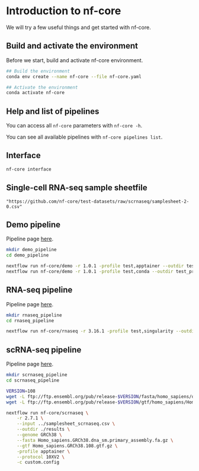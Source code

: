 # Introduction to nf-core #

We will try a few useful things and get started with nf-core.

## Build and activate the environment ##

Before we start, build and activate nf-core environment.

```bash
## Build the environment
conda env create --name nf-core --file nf-core.yaml

## Activate the environment
conda activate nf-core
```

## Help and list of pipelines ##

You can access all ```nf-core``` parameters with ```nf-core -h```.

You can see all available pipelines with ```nf-core pipelines list```.

## Interface ##

```bash
nf-core interface
```

## Single-cell RNA-seq sample sheetfile ##

```
"https://github.com/nf-core/test-datasets/raw/scrnaseq/samplesheet-2-0.csv"
```

## Demo pipeline ##

Pipeline page [here](https://nf-co.re/demo/1.0.1/).

```bash
mkdir demo_pipeline
cd demo_pipeline

nextflow run nf-core/demo -r 1.0.1 -profile test,apptainer --outdir test_profile
nextflow run nf-core/demo -r 1.0.1 -profile test,conda --outdir test_profile
```

## RNA-seq pipeline ##

Pipeline page [here](https://nf-co.re/rnaseq/3.17.0/).

```bash
mkdir rnaseq_pipeline
cd rnaseq_pipeline

nextflow run nf-core/rnaseq -r 3.16.1 -profile test,singularity --outdir test_profile

```

## scRNA-seq pipeline ##

Pipeline page [here](https://nf-co.re/scrnaseq/2.7.1/).

```bash
mkdir scrnaseq_pipeline
cd scrnaseq_pipeline

VERSION=108
wget -L ftp://ftp.ensembl.org/pub/release-$VERSION/fasta/homo_sapiens/dna/Homo_sapiens.GRCh38.dna_sm.primary_assembly.fa.gz
wget -L ftp://ftp.ensembl.org/pub/release-$VERSION/gtf/homo_sapiens/Homo_sapiens.GRCh38.$VERSION.gtf.gz

nextflow run nf-core/scrnaseq \
    -r 2.7.1 \
    --input ../samplesheet_scrnaseq.csv \
    --outdir ./results \
    --genome GRCh38 \
    --fasta Homo_sapiens.GRCh38.dna_sm.primary_assembly.fa.gz \
    --gtf Homo_sapiens.GRCh38.108.gtf.gz \
    -profile apptainer \
    --protocol 10XV2 \
    -c custom.config

```